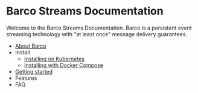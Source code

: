 # Barco Streams Documentation

Welcome to the Barco Streams Documentation. Barco is a persistent event streaming
technology with "at least once" message delivery guarantees.

- [About Barco](./TECHNICAL_INTRO.md)
- Install
    - [Installing on Kubernetes](./install/KUBERNETES.md)
    - [Installing with Docker Compose](./install/DOCKER_COMPOSE.md)
- [Getting started](./GETTING_STARTED.md)
- Features
- FAQ
